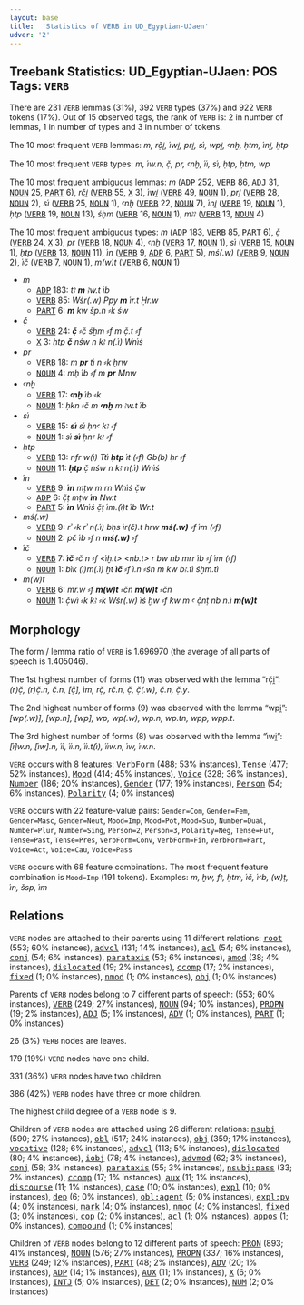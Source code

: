 ```yaml
---
layout: base
title:  'Statistics of VERB in UD_Egyptian-UJaen'
udver: '2'
---
```


## Treebank Statistics: UD_Egyptian-UJaen: POS Tags: `VERB`

There are 231 `VERB` lemmas (31%), 392 `VERB` types (37%) and 922 `VERB` tokens (17%).
Out of 15 observed tags, the rank of `VERB` is: 2 in number of lemmas, 1 in number of types and 3 in number of tokens.

The 10 most frequent `VERB` lemmas: <em>m, rč̣i̯, i҆wi̯, pri̯, si҆, wpi̯, ꜥnḫ, ḥtm, i҆ni̯, ḥtp</em>

The 10 most frequent `VERB` types:  <em>m, i҆w.n, č̣, pr, ꜥnḫ, i҆i҆, si҆, ḥtp, ḥtm, wp</em>

The 10 most frequent ambiguous lemmas: <em>m</em> (<tt><a href="egy_ujaen-pos-ADP.html">ADP</a></tt> 252, <tt><a href="egy_ujaen-pos-VERB.html">VERB</a></tt> 86, <tt><a href="egy_ujaen-pos-ADJ.html">ADJ</a></tt> 31, <tt><a href="egy_ujaen-pos-NOUN.html">NOUN</a></tt> 25, <tt><a href="egy_ujaen-pos-PART.html">PART</a></tt> 6), <em>rč̣i̯</em> (<tt><a href="egy_ujaen-pos-VERB.html">VERB</a></tt> 55, <tt><a href="egy_ujaen-pos-X.html">X</a></tt> 3), <em>i҆wi̯</em> (<tt><a href="egy_ujaen-pos-VERB.html">VERB</a></tt> 49, <tt><a href="egy_ujaen-pos-NOUN.html">NOUN</a></tt> 1), <em>pri̯</em> (<tt><a href="egy_ujaen-pos-VERB.html">VERB</a></tt> 28, <tt><a href="egy_ujaen-pos-NOUN.html">NOUN</a></tt> 2), <em>si҆</em> (<tt><a href="egy_ujaen-pos-VERB.html">VERB</a></tt> 25, <tt><a href="egy_ujaen-pos-NOUN.html">NOUN</a></tt> 1), <em>ꜥnḫ</em> (<tt><a href="egy_ujaen-pos-VERB.html">VERB</a></tt> 22, <tt><a href="egy_ujaen-pos-NOUN.html">NOUN</a></tt> 7), <em>i҆ni̯</em> (<tt><a href="egy_ujaen-pos-VERB.html">VERB</a></tt> 19, <tt><a href="egy_ujaen-pos-NOUN.html">NOUN</a></tt> 1), <em>ḥtp</em> (<tt><a href="egy_ujaen-pos-VERB.html">VERB</a></tt> 19, <tt><a href="egy_ujaen-pos-NOUN.html">NOUN</a></tt> 13), <em>śḫm</em> (<tt><a href="egy_ujaen-pos-VERB.html">VERB</a></tt> 16, <tt><a href="egy_ujaen-pos-NOUN.html">NOUN</a></tt> 1), <em>mꜣꜣ</em> (<tt><a href="egy_ujaen-pos-VERB.html">VERB</a></tt> 13, <tt><a href="egy_ujaen-pos-NOUN.html">NOUN</a></tt> 4)

The 10 most frequent ambiguous types:  <em>m</em> (<tt><a href="egy_ujaen-pos-ADP.html">ADP</a></tt> 183, <tt><a href="egy_ujaen-pos-VERB.html">VERB</a></tt> 85, <tt><a href="egy_ujaen-pos-PART.html">PART</a></tt> 6), <em>č̣</em> (<tt><a href="egy_ujaen-pos-VERB.html">VERB</a></tt> 24, <tt><a href="egy_ujaen-pos-X.html">X</a></tt> 3), <em>pr</em> (<tt><a href="egy_ujaen-pos-VERB.html">VERB</a></tt> 18, <tt><a href="egy_ujaen-pos-NOUN.html">NOUN</a></tt> 4), <em>ꜥnḫ</em> (<tt><a href="egy_ujaen-pos-VERB.html">VERB</a></tt> 17, <tt><a href="egy_ujaen-pos-NOUN.html">NOUN</a></tt> 1), <em>si҆</em> (<tt><a href="egy_ujaen-pos-VERB.html">VERB</a></tt> 15, <tt><a href="egy_ujaen-pos-NOUN.html">NOUN</a></tt> 1), <em>ḥtp</em> (<tt><a href="egy_ujaen-pos-VERB.html">VERB</a></tt> 13, <tt><a href="egy_ujaen-pos-NOUN.html">NOUN</a></tt> 11), <em>i҆n</em> (<tt><a href="egy_ujaen-pos-VERB.html">VERB</a></tt> 9, <tt><a href="egy_ujaen-pos-ADP.html">ADP</a></tt> 6, <tt><a href="egy_ujaen-pos-PART.html">PART</a></tt> 5), <em>mś(.w)</em> (<tt><a href="egy_ujaen-pos-VERB.html">VERB</a></tt> 9, <tt><a href="egy_ujaen-pos-NOUN.html">NOUN</a></tt> 2), <em>i҆č</em> (<tt><a href="egy_ujaen-pos-VERB.html">VERB</a></tt> 7, <tt><a href="egy_ujaen-pos-NOUN.html">NOUN</a></tt> 1), <em>m(w)t</em> (<tt><a href="egy_ujaen-pos-VERB.html">VERB</a></tt> 6, <tt><a href="egy_ujaen-pos-NOUN.html">NOUN</a></tt> 1)


* <em>m</em>
  * <tt><a href="egy_ujaen-pos-ADP.html">ADP</a></tt> 183: <em>tꜣ <b>m</b> ꜣw.t i҆b</em>
  * <tt><a href="egy_ujaen-pos-VERB.html">VERB</a></tt> 85: <em>Wśr(.w) Ppy <b>m</b> i҆r.t Ḥr.w</em>
  * <tt><a href="egy_ujaen-pos-PART.html">PART</a></tt> 6: <em><b>m</b> kw šp.n ⸗k św</em>
* <em>č̣</em>
  * <tt><a href="egy_ujaen-pos-VERB.html">VERB</a></tt> 24: <em><b>č̣</b> ⸗č śḫm ⸗f m č̣.t ⸗f</em>
  * <tt><a href="egy_ujaen-pos-X.html">X</a></tt> 3: <em>ḥtp <b>č̣</b> nśw n kꜣ n(.i҆) Wni҆ś</em>
* <em>pr</em>
  * <tt><a href="egy_ujaen-pos-VERB.html">VERB</a></tt> 18: <em>m <b>pr</b> ti҆ n ⸗k ḫrw</em>
  * <tt><a href="egy_ujaen-pos-NOUN.html">NOUN</a></tt> 4: <em>mḥ i҆b ⸗f m <b>pr</b> Mnw</em>
* <em>ꜥnḫ</em>
  * <tt><a href="egy_ujaen-pos-VERB.html">VERB</a></tt> 17: <em><b>ꜥnḫ</b> i҆b ⸗k</em>
  * <tt><a href="egy_ujaen-pos-NOUN.html">NOUN</a></tt> 1: <em>ḥkn ⸗č m <b>ꜥnḫ</b> m ꜣw.t i҆b</em>
* <em>si҆</em>
  * <tt><a href="egy_ujaen-pos-VERB.html">VERB</a></tt> 15: <em><b>si҆</b> si҆ ḥnꜥ kꜣ ⸗f</em>
  * <tt><a href="egy_ujaen-pos-NOUN.html">NOUN</a></tt> 1: <em>si҆ <b>si҆</b> ḥnꜥ kꜣ ⸗f</em>
* <em>ḥtp</em>
  * <tt><a href="egy_ujaen-pos-VERB.html">VERB</a></tt> 13: <em>nfr w(i҆) Tti҆ <b>ḥtp</b> i҆t (⸗f) Gb(b) ḥr ⸗f</em>
  * <tt><a href="egy_ujaen-pos-NOUN.html">NOUN</a></tt> 11: <em><b>ḥtp</b> č̣ nśw n kꜣ n(.i҆) Wni҆ś</em>
* <em>i҆n</em>
  * <tt><a href="egy_ujaen-pos-VERB.html">VERB</a></tt> 9: <em><b>i҆n</b> mṭw m rn Wni҆ś č̣w</em>
  * <tt><a href="egy_ujaen-pos-ADP.html">ADP</a></tt> 6: <em>č̣ṭ mṭw <b>i҆n</b> Nw.t</em>
  * <tt><a href="egy_ujaen-pos-PART.html">PART</a></tt> 5: <em><b>i҆n</b> Wni҆ś č̣ṭ i҆m.(i҆)t i҆b Wr.t</em>
* <em>mś(.w)</em>
  * <tt><a href="egy_ujaen-pos-VERB.html">VERB</a></tt> 9: <em>rʾ ⸗k rʾ n(.i҆) bḥs i҆r(č).t hrw <b>mś(.w)</b> ⸗f i҆m (⸗f)</em>
  * <tt><a href="egy_ujaen-pos-NOUN.html">NOUN</a></tt> 2: <em>pč̣ i҆b ⸗f n <b>mś(.w)</b> ⸗f</em>
* <em>i҆č</em>
  * <tt><a href="egy_ujaen-pos-VERB.html">VERB</a></tt> 7: <em><b>i҆č</b> ⸗č n ⸗f <i҆ḫ.t> <nb.t> r bw nb mrr i҆b ⸗f i҆m (⸗f)</em>
  * <tt><a href="egy_ujaen-pos-NOUN.html">NOUN</a></tt> 1: <em>bi҆k (i҆)m(.i҆) ḫt <b>i҆č</b> ⸗f i҆.n ⸗śn m kw bꜣ.ti҆ śḫm.ti҆</em>
* <em>m(w)t</em>
  * <tt><a href="egy_ujaen-pos-VERB.html">VERB</a></tt> 6: <em>mr.w ⸗f <b>m(w)t</b> ⸗čn <b>m(w)t</b> ⸗čn</em>
  * <tt><a href="egy_ujaen-pos-NOUN.html">NOUN</a></tt> 1: <em>č̣wi҆ ⸗k kꜣ ⸗k Wśr(.w) i҆ś ḫw ⸗f kw m ꜥ č̣nṭ nb n.i҆ <b>m(w)t</b></em>

## Morphology

The form / lemma ratio of `VERB` is 1.696970 (the average of all parts of speech is 1.405046).

The 1st highest number of forms (11) was observed with the lemma “rč̣i̯”: <em>(r)č̣, (r)č̣.n, <r>č̣.n, [č̣], i҆m, rč̣, rč̣.n, č̣, č̣(.w), č̣.n, č̣.y</em>.

The 2nd highest number of forms (9) was observed with the lemma “wpi̯”: <em>[wp(.w)], [wp.n], [wp], wp, wp(.w), wp.n, wp.tn, wpp, wpp.t</em>.

The 3rd highest number of forms (8) was observed with the lemma “i҆wi̯”: <em>[i҆]w.n, [i҆w].n, i҆i҆, i҆i҆.n, i҆i҆.t(i҆), i҆i҆w.n, i҆w, i҆w.n</em>.

`VERB` occurs with 8 features: <tt><a href="egy_ujaen-feat-VerbForm.html">VerbForm</a></tt> (488; 53% instances), <tt><a href="egy_ujaen-feat-Tense.html">Tense</a></tt> (477; 52% instances), <tt><a href="egy_ujaen-feat-Mood.html">Mood</a></tt> (414; 45% instances), <tt><a href="egy_ujaen-feat-Voice.html">Voice</a></tt> (328; 36% instances), <tt><a href="egy_ujaen-feat-Number.html">Number</a></tt> (186; 20% instances), <tt><a href="egy_ujaen-feat-Gender.html">Gender</a></tt> (177; 19% instances), <tt><a href="egy_ujaen-feat-Person.html">Person</a></tt> (54; 6% instances), <tt><a href="egy_ujaen-feat-Polarity.html">Polarity</a></tt> (4; 0% instances)

`VERB` occurs with 22 feature-value pairs: `Gender=Com`, `Gender=Fem`, `Gender=Masc`, `Gender=Neut`, `Mood=Imp`, `Mood=Pot`, `Mood=Sub`, `Number=Dual`, `Number=Plur`, `Number=Sing`, `Person=2`, `Person=3`, `Polarity=Neg`, `Tense=Fut`, `Tense=Past`, `Tense=Pres`, `VerbForm=Conv`, `VerbForm=Fin`, `VerbForm=Part`, `Voice=Act`, `Voice=Cau`, `Voice=Pass`

`VERB` occurs with 68 feature combinations.
The most frequent feature combination is `Mood=Imp` (191 tokens).
Examples: <em>m, ḫw, fꜣ, ḥtm, i҆č, i҆ꜥb, (w)ṭ, i҆n, šsp, i҆m</em>


## Relations

`VERB` nodes are attached to their parents using 11 different relations: <tt><a href="egy_ujaen-dep-root.html">root</a></tt> (553; 60% instances), <tt><a href="egy_ujaen-dep-advcl.html">advcl</a></tt> (131; 14% instances), <tt><a href="egy_ujaen-dep-acl.html">acl</a></tt> (54; 6% instances), <tt><a href="egy_ujaen-dep-conj.html">conj</a></tt> (54; 6% instances), <tt><a href="egy_ujaen-dep-parataxis.html">parataxis</a></tt> (53; 6% instances), <tt><a href="egy_ujaen-dep-amod.html">amod</a></tt> (38; 4% instances), <tt><a href="egy_ujaen-dep-dislocated.html">dislocated</a></tt> (19; 2% instances), <tt><a href="egy_ujaen-dep-ccomp.html">ccomp</a></tt> (17; 2% instances), <tt><a href="egy_ujaen-dep-fixed.html">fixed</a></tt> (1; 0% instances), <tt><a href="egy_ujaen-dep-nmod.html">nmod</a></tt> (1; 0% instances), <tt><a href="egy_ujaen-dep-obj.html">obj</a></tt> (1; 0% instances)

Parents of `VERB` nodes belong to 7 different parts of speech:  (553; 60% instances), <tt><a href="egy_ujaen-pos-VERB.html">VERB</a></tt> (249; 27% instances), <tt><a href="egy_ujaen-pos-NOUN.html">NOUN</a></tt> (94; 10% instances), <tt><a href="egy_ujaen-pos-PROPN.html">PROPN</a></tt> (19; 2% instances), <tt><a href="egy_ujaen-pos-ADJ.html">ADJ</a></tt> (5; 1% instances), <tt><a href="egy_ujaen-pos-ADV.html">ADV</a></tt> (1; 0% instances), <tt><a href="egy_ujaen-pos-PART.html">PART</a></tt> (1; 0% instances)

26 (3%) `VERB` nodes are leaves.

179 (19%) `VERB` nodes have one child.

331 (36%) `VERB` nodes have two children.

386 (42%) `VERB` nodes have three or more children.

The highest child degree of a `VERB` node is 9.

Children of `VERB` nodes are attached using 26 different relations: <tt><a href="egy_ujaen-dep-nsubj.html">nsubj</a></tt> (590; 27% instances), <tt><a href="egy_ujaen-dep-obl.html">obl</a></tt> (517; 24% instances), <tt><a href="egy_ujaen-dep-obj.html">obj</a></tt> (359; 17% instances), <tt><a href="egy_ujaen-dep-vocative.html">vocative</a></tt> (128; 6% instances), <tt><a href="egy_ujaen-dep-advcl.html">advcl</a></tt> (113; 5% instances), <tt><a href="egy_ujaen-dep-dislocated.html">dislocated</a></tt> (80; 4% instances), <tt><a href="egy_ujaen-dep-iobj.html">iobj</a></tt> (78; 4% instances), <tt><a href="egy_ujaen-dep-advmod.html">advmod</a></tt> (62; 3% instances), <tt><a href="egy_ujaen-dep-conj.html">conj</a></tt> (58; 3% instances), <tt><a href="egy_ujaen-dep-parataxis.html">parataxis</a></tt> (55; 3% instances), <tt><a href="egy_ujaen-dep-nsubj-pass.html">nsubj:pass</a></tt> (33; 2% instances), <tt><a href="egy_ujaen-dep-ccomp.html">ccomp</a></tt> (17; 1% instances), <tt><a href="egy_ujaen-dep-aux.html">aux</a></tt> (11; 1% instances), <tt><a href="egy_ujaen-dep-discourse.html">discourse</a></tt> (11; 1% instances), <tt><a href="egy_ujaen-dep-case.html">case</a></tt> (10; 0% instances), <tt><a href="egy_ujaen-dep-expl.html">expl</a></tt> (10; 0% instances), <tt><a href="egy_ujaen-dep-dep.html">dep</a></tt> (6; 0% instances), <tt><a href="egy_ujaen-dep-obl-agent.html">obl:agent</a></tt> (5; 0% instances), <tt><a href="egy_ujaen-dep-expl-pv.html">expl:pv</a></tt> (4; 0% instances), <tt><a href="egy_ujaen-dep-mark.html">mark</a></tt> (4; 0% instances), <tt><a href="egy_ujaen-dep-nmod.html">nmod</a></tt> (4; 0% instances), <tt><a href="egy_ujaen-dep-fixed.html">fixed</a></tt> (3; 0% instances), <tt><a href="egy_ujaen-dep-cop.html">cop</a></tt> (2; 0% instances), <tt><a href="egy_ujaen-dep-acl.html">acl</a></tt> (1; 0% instances), <tt><a href="egy_ujaen-dep-appos.html">appos</a></tt> (1; 0% instances), <tt><a href="egy_ujaen-dep-compound.html">compound</a></tt> (1; 0% instances)

Children of `VERB` nodes belong to 12 different parts of speech: <tt><a href="egy_ujaen-pos-PRON.html">PRON</a></tt> (893; 41% instances), <tt><a href="egy_ujaen-pos-NOUN.html">NOUN</a></tt> (576; 27% instances), <tt><a href="egy_ujaen-pos-PROPN.html">PROPN</a></tt> (337; 16% instances), <tt><a href="egy_ujaen-pos-VERB.html">VERB</a></tt> (249; 12% instances), <tt><a href="egy_ujaen-pos-PART.html">PART</a></tt> (48; 2% instances), <tt><a href="egy_ujaen-pos-ADV.html">ADV</a></tt> (20; 1% instances), <tt><a href="egy_ujaen-pos-ADP.html">ADP</a></tt> (14; 1% instances), <tt><a href="egy_ujaen-pos-AUX.html">AUX</a></tt> (11; 1% instances), <tt><a href="egy_ujaen-pos-X.html">X</a></tt> (6; 0% instances), <tt><a href="egy_ujaen-pos-INTJ.html">INTJ</a></tt> (5; 0% instances), <tt><a href="egy_ujaen-pos-DET.html">DET</a></tt> (2; 0% instances), <tt><a href="egy_ujaen-pos-NUM.html">NUM</a></tt> (2; 0% instances)

